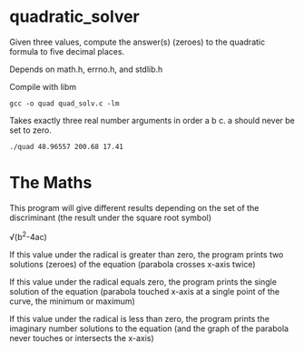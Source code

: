 # quadratic_solver
Given three values, compute the answer(s) (zeroes) to the quadratic formula to five decimal places.

Depends on math.h, errno.h, and stdlib.h

Compile with libm
```
gcc -o quad quad_solv.c -lm
```
Takes exactly three real number arguments in order a b c. a should never be set to zero.
```
./quad 48.96557 200.68 17.41
```

# The Maths
This program will give different results depending on the set of the discriminant (the result under the square root symbol)

&radic;(b<sup>2</sup>-4ac)

If this value under the radical is greater than zero, the program prints two solutions (zeroes) of the equation (parabola crosses x-axis twice) 

If this value under the radical equals zero, the program prints the single solution of the equation (parabola touched x-axis at a single point of the curve, the minimum or maximum)

If this value under the radical is less than zero, the program prints the imaginary number solutions to the equation (and the graph of the parabola never touches or intersects the x-axis)


